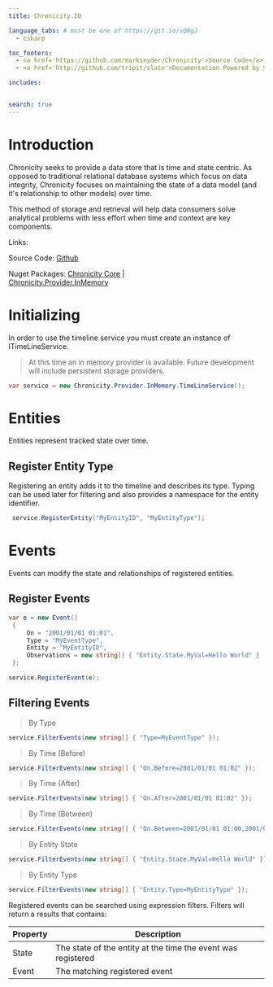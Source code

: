 ```yaml
---
title: Chronicity.IO

language_tabs: # must be one of https://git.io/vQNgJ
  - csharp

toc_footers:
  - <a href='https://github.com/marksnyder/Chronicity'>Source Code</a>
  - <a href='http://github.com/tripit/slate'>Documentation Powered by Slate</a>

includes:


search: true
---
```


# Introduction

Chronicity seeks to provide a data store that is time and state centric. As opposed to traditional relational database systems which focus on data integrity, Chronicity focuses on maintaining the state of a data model (and it's relationship to other models) over time.

This method of storage and retrieval will help data consumers solve analytical problems with less effort when time and context are key components.

Links:

Source Code:
<a href='https://github.com/marksnyder/Chronicity'>Github</a>

Nuget Packages:
<a href='https://www.nuget.org/packages/Chronicity.Core/'>Chronicity Core</a>  |  
<a href='https://www.nuget.org/packages/Chronicity.Provider.InMemory/'>Chronicity.Provider.InMemory</a>

# Initializing

In order to use the timeline service you must create an instance of ITimeLineService.


> At this time an in memory provider is available. Future development will include persistent storage providers.

```csharp
var service = new Chronicity.Provider.InMemory.TimeLineService();
```

# Entities

Entities represent tracked state over time.

## Register Entity Type

Registering an entity adds it to the timeline and describes its type. Typing can be used later for filtering and also provides a namespace for the entity identifier.

```csharp
 service.RegisterEntity("MyEntityID", "MyEntityType");
```

# Events

Events can modify the state and relationships of registered entities.

## Register Events

```csharp
var e = new Event()
 {
     On = "2001/01/01 01:01",
     Type = "MyEventType",
     Entity = "MyEntityID",
     Observations = new string[] { "Entity.State.MyVal=Hello World" }
 };

service.RegisterEvent(e);

```

## Filtering Events

> By Type

```csharp
service.FilterEvents(new string[] { "Type=MyEventType" });
```

> By Time (Before)

```csharp
service.FilterEvents(new string[] { "On.Before=2001/01/01 01:02" });
```

> By Time (After)

```csharp
service.FilterEvents(new string[] { "On.After=2001/01/01 01:02" });
```

> By Time (Between)

```csharp
service.FilterEvents(new string[] { "On.Between=2001/01/01 01:00,2001/01/01 01:02" });
```

> By Entity State

```csharp
service.FilterEvents(new string[] { "Entity.State.MyVal=Hello World" });
```

> By Entity Type

```csharp
service.FilterEvents(new string[] { "Entity.Type=MyEntityType" });
```

Registered events can be searched using expression filters. Filters will return a results that contains:

Property  | Description
--------- | ---------
State | The state of the entity at the time the event was registered
Event | The matching registered event
